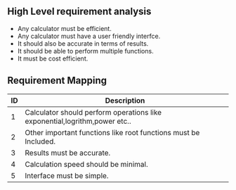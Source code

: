 ## High Level requirement analysis
 * Any calculator must be efficient.
 * Any calculator must have a user friendly interfce.
 * It should also be accurate in terms of results.
 * It should be able to perform multiple functions.
 * It must be cost efficient.

##  Requirement Mapping

ID  | Description
------------- | -------------
1  | Calculator should perform operations like exponential,logrithm,power etc..
2  | Other important functions like root functions must be Included.
3  | Results must be accurate.
4  | Calculation speed should be minimal.
5  | Interface must be simple.
